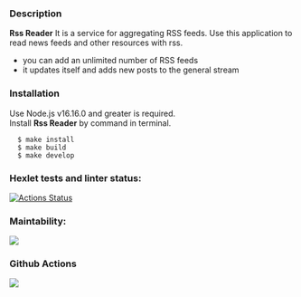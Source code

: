### Description

**Rss Reader** It is a service for aggregating RSS feeds.
Use this application to read news feeds and other resources with rss.
* you can add an unlimited number of RSS feeds  
* it updates itself and adds new posts to the general stream

### Installation

Use Node.js v16.16.0 and greater is required.    
Install **Rss Reader** by command in terminal.  

```
  $ make install
  $ make build
  $ make develop
``` 

### Hexlet tests and linter status:
[![Actions Status](https://github.com/Loresina/frontend-bootcamp-project-11/workflows/hexlet-check/badge.svg)](https://github.com/Loresina/frontend-bootcamp-project-11/actions)

### Maintability:
<a href="https://codeclimate.com/github/Loresina/frontend-bootcamp-project-11/maintainability"><img src="https://api.codeclimate.com/v1/badges/4fdcdcd279a5b91f17ad/maintainability" /></a>

### Github Actions
<a href="https://github.com/Loresina/frontend-bootcamp-project-11/actions"><img src="https://github.com/Loresina/frontend-bootcamp-project-11/actions/workflows/main.yml/badge.svg" /></a>

